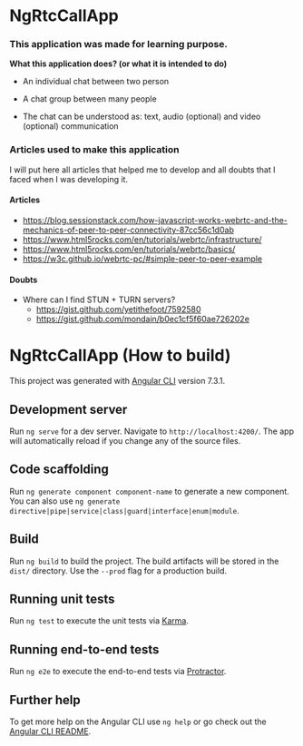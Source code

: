 # NgRtcCallApp

### This application was made for learning purpose.

**What this application does? (or what it is intended to do)**

- An individual chat between two person

- A chat group between many people

- The chat can be understood as: text, audio (optional) and video (optional) communication

### Articles used to make this application

I will put here all articles that helped me to develop and all doubts that I faced when I was developing it.

#### Articles
- https://blog.sessionstack.com/how-javascript-works-webrtc-and-the-mechanics-of-peer-to-peer-connectivity-87cc56c1d0ab
- https://www.html5rocks.com/en/tutorials/webrtc/infrastructure/
- https://www.html5rocks.com/en/tutorials/webrtc/basics/
- https://w3c.github.io/webrtc-pc/#simple-peer-to-peer-example

#### Doubts
- Where can I find STUN + TURN servers?
  - https://gist.github.com/yetithefoot/7592580
  - https://gist.github.com/mondain/b0ec1cf5f60ae726202e



# NgRtcCallApp (How to build)

This project was generated with [Angular CLI](https://github.com/angular/angular-cli) version 7.3.1.

## Development server

Run `ng serve` for a dev server. Navigate to `http://localhost:4200/`. The app will automatically reload if you change any of the source files.

## Code scaffolding

Run `ng generate component component-name` to generate a new component. You can also use `ng generate directive|pipe|service|class|guard|interface|enum|module`.

## Build

Run `ng build` to build the project. The build artifacts will be stored in the `dist/` directory. Use the `--prod` flag for a production build.

## Running unit tests

Run `ng test` to execute the unit tests via [Karma](https://karma-runner.github.io).

## Running end-to-end tests

Run `ng e2e` to execute the end-to-end tests via [Protractor](http://www.protractortest.org/).

## Further help

To get more help on the Angular CLI use `ng help` or go check out the [Angular CLI README](https://github.com/angular/angular-cli/blob/master/README.md).
